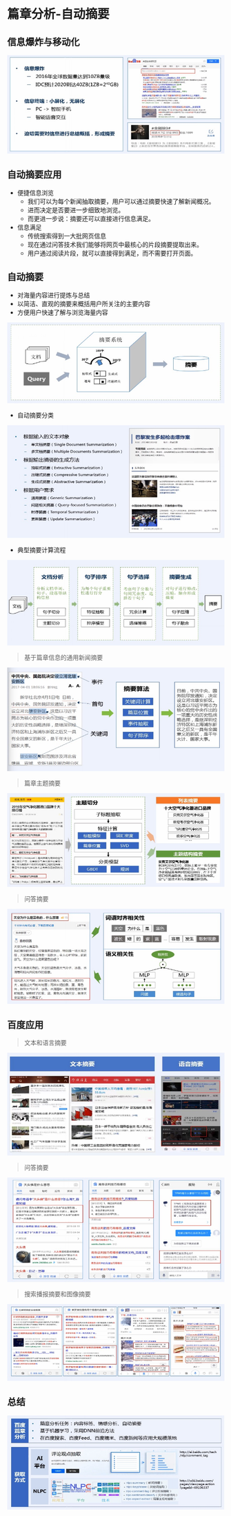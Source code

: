 # 篇章分析-自动摘要

## 信息爆炸与移动化

![](/img/nlp/3.4.篇章分析-自动摘要/信息爆炸与移动化.jpg)

## 自动摘要应用

* 便捷信息浏览
    * 我们可以为每个新闻抽取摘要，用户可以通过摘要快速了解新闻概况。
    * 进而决定是否要进一步细致地浏览。
    * 而更进一步说：摘要还可以直接进行信息满足。
* 信息满足
    * 传统搜索得到一大批网页信息
    * 现在通过问答技术我们能够将网页中最核心的片段摘要提取出来。
    * 用户通过阅读片段，就可以直接得到满足，而不需要打开页面。

## 自动摘要

* 对海量内容进行提炼与总结
* 以简洁、直观的摘要来概括用户所关注的主要内容
* 方便用户快速了解与浏览海量内容

![](/img/nlp//3.4.篇章分析-自动摘要/摘要系统.jpg)

* 自动摘要分类

![](/img/nlp/3.4.篇章分析-自动摘要/自动摘要分类.jpg)

* 典型摘要计算流程

![](/img/nlp/3.4.篇章分析-自动摘要/典型摘要计算流程.jpg)

> 基于篇章信息的通用新闻摘要

![](/img/nlp/3.4.篇章分析-自动摘要/基于篇章信息的通用新闻摘要.jpg)

> 篇章主题摘要

![](/img/nlp/3.4.篇章分析-自动摘要/篇章主题摘要.jpg)

> 问答摘要

![](/img/nlp/3.4.篇章分析-自动摘要/问答摘要.jpg)

## 百度应用

> 文本和语言摘要

![](/img/nlp/3.4.篇章分析-自动摘要/百度应用文本和语言摘要.jpg)

> 问答摘要

![](/img/nlp/3.4.篇章分析-自动摘要/百度应用问答摘要.jpg)

> 搜索播报摘要和图像摘要

![](/img/nlp/3.4.篇章分析-自动摘要/百度应用搜索播报摘要和图像摘要.jpg)

## 总结

![](/img/nlp/3.4.篇章分析-自动摘要/总结.jpg)
